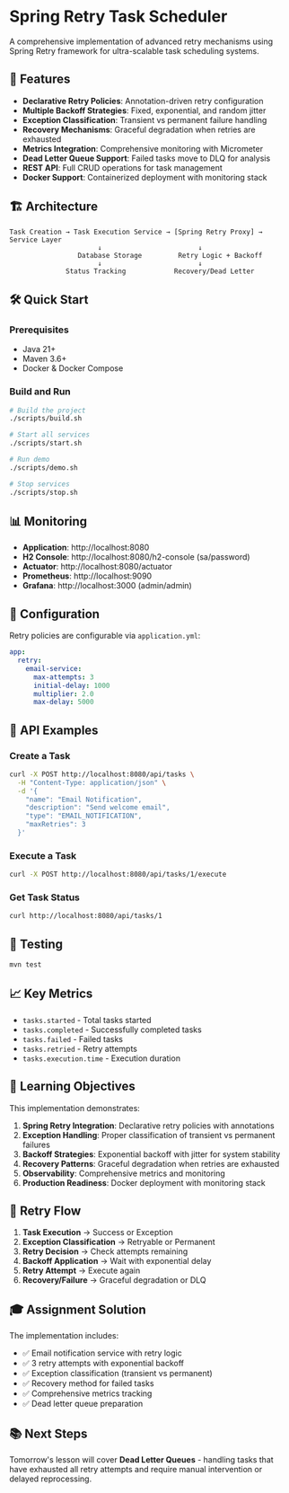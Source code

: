 # Spring Retry Task Scheduler

A comprehensive implementation of advanced retry mechanisms using Spring Retry framework for ultra-scalable task scheduling systems.

## 🚀 Features

- **Declarative Retry Policies**: Annotation-driven retry configuration
- **Multiple Backoff Strategies**: Fixed, exponential, and random jitter
- **Exception Classification**: Transient vs permanent failure handling
- **Recovery Mechanisms**: Graceful degradation when retries are exhausted
- **Metrics Integration**: Comprehensive monitoring with Micrometer
- **Dead Letter Queue Support**: Failed tasks move to DLQ for analysis
- **REST API**: Full CRUD operations for task management
- **Docker Support**: Containerized deployment with monitoring stack

## 🏗️ Architecture

```
Task Creation → Task Execution Service → [Spring Retry Proxy] → Service Layer
                      ↓                        ↓
                 Database Storage         Retry Logic + Backoff
                      ↓                        ↓
              Status Tracking            Recovery/Dead Letter
```

## 🛠️ Quick Start

### Prerequisites
- Java 21+
- Maven 3.6+
- Docker & Docker Compose

### Build and Run

```bash
# Build the project
./scripts/build.sh

# Start all services
./scripts/start.sh

# Run demo
./scripts/demo.sh

# Stop services
./scripts/stop.sh
```

## 📊 Monitoring

- **Application**: http://localhost:8080
- **H2 Console**: http://localhost:8080/h2-console (sa/password)
- **Actuator**: http://localhost:8080/actuator
- **Prometheus**: http://localhost:9090
- **Grafana**: http://localhost:3000 (admin/admin)

## 🔧 Configuration

Retry policies are configurable via `application.yml`:

```yaml
app:
  retry:
    email-service:
      max-attempts: 3
      initial-delay: 1000
      multiplier: 2.0
      max-delay: 5000
```

## 📝 API Examples

### Create a Task
```bash
curl -X POST http://localhost:8080/api/tasks \
  -H "Content-Type: application/json" \
  -d '{
    "name": "Email Notification",
    "description": "Send welcome email",
    "type": "EMAIL_NOTIFICATION",
    "maxRetries": 3
  }'
```

### Execute a Task
```bash
curl -X POST http://localhost:8080/api/tasks/1/execute
```

### Get Task Status
```bash
curl http://localhost:8080/api/tasks/1
```

## 🧪 Testing

```bash
mvn test
```

## 📈 Key Metrics

- `tasks.started` - Total tasks started
- `tasks.completed` - Successfully completed tasks
- `tasks.failed` - Failed tasks
- `tasks.retried` - Retry attempts
- `tasks.execution.time` - Execution duration

## 🎯 Learning Objectives

This implementation demonstrates:

1. **Spring Retry Integration**: Declarative retry policies with annotations
2. **Exception Handling**: Proper classification of transient vs permanent failures
3. **Backoff Strategies**: Exponential backoff with jitter for system stability
4. **Recovery Patterns**: Graceful degradation when retries are exhausted
5. **Observability**: Comprehensive metrics and monitoring
6. **Production Readiness**: Docker deployment with monitoring stack

## 🔄 Retry Flow

1. **Task Execution** → Success or Exception
2. **Exception Classification** → Retryable or Permanent
3. **Retry Decision** → Check attempts remaining
4. **Backoff Application** → Wait with exponential delay
5. **Retry Attempt** → Execute again
6. **Recovery/Failure** → Graceful degradation or DLQ

## 🎓 Assignment Solution

The implementation includes:
- ✅ Email notification service with retry logic
- ✅ 3 retry attempts with exponential backoff
- ✅ Exception classification (transient vs permanent)
- ✅ Recovery method for failed tasks
- ✅ Comprehensive metrics tracking
- ✅ Dead letter queue preparation

## 📚 Next Steps

Tomorrow's lesson will cover **Dead Letter Queues** - handling tasks that have exhausted all retry attempts and require manual intervention or delayed reprocessing.
